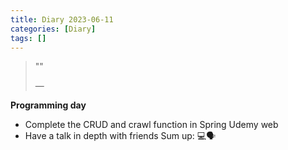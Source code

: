 ```yaml
---
title: Diary 2023-06-11
categories: [Diary]
tags: []
---
```

>""
>
> ―
 
**Programming day**
- Complete the CRUD and crawl function in Spring Udemy web
- Have a talk in depth with friends
Sum up: 💻🗣️
